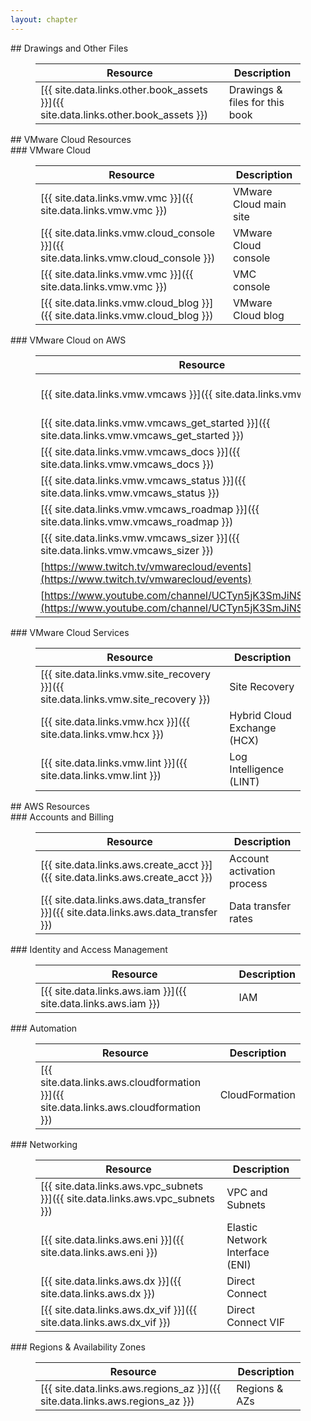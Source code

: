 ```yaml
---
layout: chapter
---
```


<section markdown="1" id="drawings-and-other-files">
## Drawings and Other Files

<figure markdown="1" class="full-width">

Resource | Description
---------|------------
[{{ site.data.links.other.book_assets }}]({{ site.data.links.other.book_assets }}) | Drawings & files for this book

</figure>
</section>




<section markdown="1" id="vmware-cloud-resources">
## VMware Cloud Resources

<section markdown="1" id="vmware-cloud">
### VMware Cloud

<figure markdown="1" class="full-width">

Resource | Description
---------|------------
[{{ site.data.links.vmw.vmc }}]({{ site.data.links.vmw.vmc }}) | VMware Cloud main site
[{{ site.data.links.vmw.cloud_console }}]({{ site.data.links.vmw.cloud_console }}) | VMware Cloud console
[{{ site.data.links.vmw.vmc }}]({{ site.data.links.vmw.vmc }}) | VMC console
[{{ site.data.links.vmw.cloud_blog }}]({{ site.data.links.vmw.cloud_blog }}) | VMware Cloud blog

</figure>
</section>

<section markdown="1" id="vmware-cloud-on-aws">
### VMware Cloud on AWS

<figure markdown="1" class="full-width">

Resource | Description
---------|------------
[{{ site.data.links.vmw.vmcaws }}]({{ site.data.links.vmw.vmcaws }}) | VMware Cloud on AWS main site
[{{ site.data.links.vmw.vmcaws_get_started }}]({{ site.data.links.vmw.vmcaws_get_started }}) | Activation site
[{{ site.data.links.vmw.vmcaws_docs }}]({{ site.data.links.vmw.vmcaws_docs }}) | Official documentation
[{{ site.data.links.vmw.vmcaws_status }}]({{ site.data.links.vmw.vmcaws_status }}) | Service status
[{{ site.data.links.vmw.vmcaws_roadmap }}]({{ site.data.links.vmw.vmcaws_roadmap }}) | Product roadmap
[{{ site.data.links.vmw.vmcaws_sizer }}]({{ site.data.links.vmw.vmcaws_sizer }}) | SDDC sizer tool
[https://www.twitch.tv/vmwarecloud/events](https://www.twitch.tv/vmwarecloud/events) | Live webinars
[https://www.youtube.com/channel/UCTyn5jK3SmJiNSJpKxuup4w](https://www.youtube.com/channel/UCTyn5jK3SmJiNSJpKxuup4w) | Videos

</figure>
</section>

<section markdown="1" id="vmware-cloud-services">
### VMware Cloud Services

<figure markdown="1" class="full-width">

Resource | Description
---------|------------
[{{ site.data.links.vmw.site_recovery }}]({{ site.data.links.vmw.site_recovery }}) | Site Recovery
[{{ site.data.links.vmw.hcx }}]({{ site.data.links.vmw.hcx }}) | Hybrid Cloud Exchange (HCX)
[{{ site.data.links.vmw.lint }}]({{ site.data.links.vmw.lint }}) | Log Intelligence (LINT)

</figure>
</section>

</section>




<section markdown="1" id="aws-resources">
## AWS Resources

<section markdown="1" id="aws-accts-and-billing">
### Accounts and Billing

<figure markdown="1" class="full-width">

Resource | Description
---------|------------
[{{ site.data.links.aws.create_acct }}]({{ site.data.links.aws.create_acct }}) | Account activation process
[{{ site.data.links.aws.data_transfer }}]({{ site.data.links.aws.data_transfer }}) | Data transfer rates

</figure>
</section>

<section markdown="1" id="aws-iam">
### Identity and Access Management

<figure markdown="1" class="full-width">

Resource | Description
---------|------------
[{{ site.data.links.aws.iam }}]({{ site.data.links.aws.iam }}) | IAM

</figure>
</section>

<section markdown="1" id="aws-automation">
### Automation

<figure markdown="1" class="full-width">

Resource | Description
---------|------------
[{{ site.data.links.aws.cloudformation }}]({{ site.data.links.aws.cloudformation }}) | CloudFormation

</figure>
</section>

<section markdown="1" id="aws-networking">
### Networking

<figure markdown="1" class="full-width">

Resource | Description
---------|------------
[{{ site.data.links.aws.vpc_subnets }}]({{ site.data.links.aws.vpc_subnets }}) | VPC and Subnets
[{{ site.data.links.aws.eni }}]({{ site.data.links.aws.eni }}) | Elastic Network Interface (ENI)
[{{ site.data.links.aws.dx }}]({{ site.data.links.aws.dx }}) | Direct Connect
[{{ site.data.links.aws.dx_vif }}]({{ site.data.links.aws.dx_vif }}) | Direct Connect VIF

</figure>
</section>

<section markdown="1" id="aws-regions-and-azs">
### Regions & Availability Zones

<figure markdown="1" class="full-width">

Resource | Description
---------|------------
[{{ site.data.links.aws.regions_az }}]({{ site.data.links.aws.regions_az }}) | Regions & AZs

</figure>
</section>

</section>
